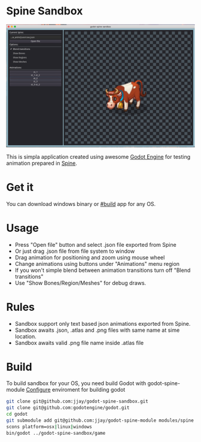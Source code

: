 Spine Sandbox
=============
![Sandbox](/screenshot.png)

This is simpla application created using awesome [Godot Engine](https://godotengine.org/) for testing animation prepared in [Spine](http://esotericsoftware.com).

Get it
======
You can download windows binary or [#build](build) app for any OS.

Usage
=====
* Press "Open file" button and select .json file exported from Spine
* Or just drag .json file from file system to window
* Drag animation for positioning and zoom using mouse wheel
* Change animations using buttons under "Animations" menu region
* If you won't simple blend between animation transitions turn off "Blend transitions" 
* Use "Show Bones/Region/Meshes" for debug draws.

Rules
=====
* Sandbox support only text based json animations exported from Spine.
* Sandbox awaits .json, .atlas and .png files with same name at sime location.
* Sandbox awaits valid .png file name inside .atlas file

Build
=====
To build sandbox for your OS, you need build Godot with godot-spine-module
[Configure](http://docs.godotengine.org/en/stable/reference/_compiling.html) enviroment for building godot
```bash
git clone git@github.com:jjay/godot-spine-sandbox.git
git clone git@github.com:godotengine/godot.git
cd godot
git submodule add git@github.com:jjay/godot-spine-module modules/spine
scons platform=osx|linux|windows
bin/godot ../godot-spine-sandbox/game
```
